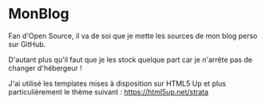# MonBlog

Fan d'Open Source, il va de soi que je mette les sources de mon blog perso sur GitHub.

D'autant plus qu'il faut que je les stock quelque part car je n'arrête pas de changer d'hébergeur !

J'ai utilisé les templates mises à disposition sur HTML5 Up et plus particulièrement le thème suivant : https://html5up.net/strata
